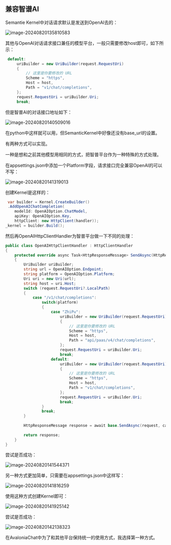 ## 兼容智谱AI

Semantie Kernel中对话请求默认是发送到OpenAI去的：

![image-20240820135810583](https://mingupupup.oss-cn-wuhan-lr.aliyuncs.com/imgs/image-20240820135810583.png)

其他与OpenAI对话请求接口兼任的模型平台，一般只需要修改host即可，如下所示：

```csharp
 default:
     uriBuilder = new UriBuilder(request.RequestUri)
     {
         // 这里是你要修改的 URL
         Scheme = "https",
         Host = host,
         Path = "v1/chat/completions",
     };
     request.RequestUri = uriBuilder.Uri;
     break;
```

但是智普AI的对话接口地址如下：

![image-20240820140509016](https://mingupupup.oss-cn-wuhan-lr.aliyuncs.com/imgs/image-20240820140509016.png)

在python中这样就可以用，但SemanticKernel中好像还没有base_url的设置。

有两种方式可以实现。

一种是想和之前其他模型用相同的方式，把智普平台作为一种特殊的方式处理。

在appsettings.json中添加一个Platform字段，请求接口完全兼容OpenAI的可以不写：

![image-20240820141319013](https://mingupupup.oss-cn-wuhan-lr.aliyuncs.com/imgs/image-20240820141319013.png)

创建Kernel是这样的：

```csharp
 var builder = Kernel.CreateBuilder()
 .AddOpenAIChatCompletion(
    modelId: OpenAIOption.ChatModel,
    apiKey: OpenAIOption.Key,
    httpClient: new HttpClient(handler));
_kernel = builder.Build();
```

然后再OpenAIHttpClientHandler为智普平台做一下不同的处理：

```csharp
public class OpenAIHttpClientHandler : HttpClientHandler
{
    protected override async Task<HttpResponseMessage> SendAsync(HttpRequestMessage request, CancellationToken cancellationToken)
    {
        UriBuilder uriBuilder;
        string url = OpenAIOption.Endpoint;
        string platform = OpenAIOption.Platform;
        Uri uri = new Uri(url);
        string host = uri.Host;
        switch (request.RequestUri?.LocalPath)
        {
            case "/v1/chat/completions":
                switch(platform)
                {
                    case "ZhiPu":
                        uriBuilder = new UriBuilder(request.RequestUri)
                        {
                            // 这里是你要修改的 URL
                            Scheme = "https",
                            Host = host,
                            Path = "api/paas/v4/chat/completions",
                        };
                        request.RequestUri = uriBuilder.Uri;
                        break;
                    default:
                        uriBuilder = new UriBuilder(request.RequestUri)
                        {
                            // 这里是你要修改的 URL
                            Scheme = "https",
                            Host = host,
                            Path = "v1/chat/completions",
                        };
                        request.RequestUri = uriBuilder.Uri;
                        break;
                }
                break;
        }
    
        HttpResponseMessage response = await base.SendAsync(request, cancellationToken);
      
        return response;
    }
}
```

尝试是否成功：

![image-20240820141544371](https://mingupupup.oss-cn-wuhan-lr.aliyuncs.com/imgs/image-20240820141544371.png)

另一种方式更加简单，只需要在appsettings.json中这样写：

![image-20240820141816259](https://mingupupup.oss-cn-wuhan-lr.aliyuncs.com/imgs/image-20240820141816259.png)

使用这种方式创建Kernel即可：

![image-20240820141925142](https://mingupupup.oss-cn-wuhan-lr.aliyuncs.com/imgs/image-20240820141925142.png)

尝试是否成功：

![image-20240820142138323](https://mingupupup.oss-cn-wuhan-lr.aliyuncs.com/imgs/image-20240820142138323.png)

在AvaloniaChat中为了和其他平台保持统一的使用方式，我选择第一种方式。

